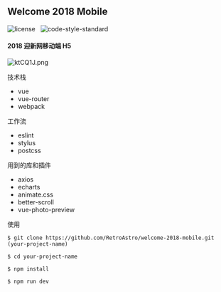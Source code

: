 ## Welcome 2018 Mobile

![license](https://img.shields.io/github/license/mashape/apistatus.svg?maxAge=2592000) &nbsp; ![code-style-standard](https://img.shields.io/badge/code%20style-standard-brightgreen.svg)

#### 2018 迎新网移动端 H5

![ktCQ1J.png](https://s2.ax1x.com/2019/02/06/ktCQ1J.png)

技术栈

* vue
* vue-router
* webpack

工作流

* eslint
* stylus
* postcss

用到的库和插件

* axios
* echarts
* animate.css
* better-scroll
* vue-photo-preview

使用

```
$ git clone https://github.com/RetroAstro/welcome-2018-mobile.git (your-project-name)

$ cd your-project-name

$ npm install 

$ npm run dev
```

